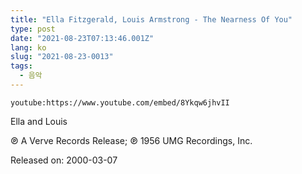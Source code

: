 ```yaml
---
title: "Ella Fitzgerald, Louis Armstrong - The Nearness Of You"
type: post
date: "2021-08-23T07:13:46.001Z"
lang: ko
slug: "2021-08-23-0013"
tags:
  - 음악
---
```


`youtube:https://www.youtube.com/embed/8Ykqw6jhvII`

Ella and Louis

℗ A Verve Records Release; ℗ 1956 UMG Recordings, Inc.

Released on: 2000-03-07

